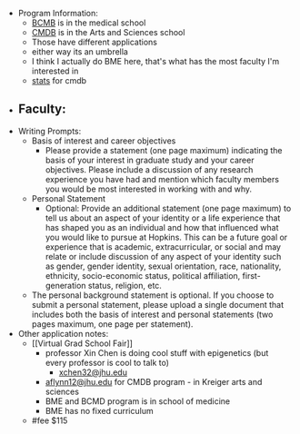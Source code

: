 - Program Information:
	- [BCMB](https://bcmb.bs.jhmi.edu/) is in the medical school
	- [CMDB](https://cmdb.jhu.edu/) is in the Arts and Sciences school
	- Those have different applications
	- either way its an umbrella
	- I think I actually do BME here, that's what has the most faculty I'm interested in
	- [stats](https://cmdb.jhu.edu/program-stats/) for cmdb
- Faculty:
	-
- Writing Prompts:
	- Basis of interest and career objectives
		- Please provide a statement (one page maximum) indicating the basis of your interest in graduate study and your career objectives. Please include a discussion of any research experience you have had and mention which faculty members you would be most interested in working with and why.
	- Personal Statement
		- Optional: Provide an additional statement (one page maximum) to tell us about an aspect of your identity or a life experience that has shaped you as an individual and how that influenced what you would like to pursue at Hopkins. This can be a future goal or experience that is academic, extracurricular, or social and may relate or include discussion of any aspect of your identity such as gender, gender identity, sexual orientation, race, nationality, ethnicity, socio-economic status, political affiliation, first-generation status, religion, etc.
	- The personal background statement is optional. If you choose to submit a personal statement, please upload a single document that includes both the basis of interest and personal statements (two pages maximum, one page per statement).
- Other application notes:
	- [[Virtual Grad School Fair]]
		- professor Xin Chen is doing cool stuff with epigenetics (but every professor is cool to talk to)
			- xchen32@jhu.edu
		- aflynn12@jhu.edu for CMDB program - in Kreiger arts and sciences
		- BME and BCMD program is in school of medicine
		- BME has no fixed curriculum
	- #fee $115